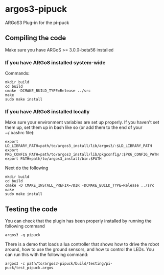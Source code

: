 # argos3-pipuck
ARGoS3 Plug-in for the pi-puck

## Compiling the code

Make sure you have ARGoS >= 3.0.0-beta56 installed

### If you have ARGoS installed system-wide
Commands:
```shell
mkdir build
cd build
cmake -DCMAKE_BUILD_TYPE=Release ../src
make
sudo make install
```

### If you have ARGoS installed locally

Make sure your environment variables are set up properly.
If you haven't set them up, set them up in bash like so (or add them to the end of your ~/.bashrc file):

```shell
export LD_LIBRARY_PATH=path/to/argos3_install/lib/argos3/:$LD_LIBRARY_PATH
export PKG_CONFIG_PATH=path/to/argos3_install/lib/pkgconfig/:$PKG_CONFIG_PATH
export PATH=path/to/argos3_install/bin:$PATH
```

Next do the following

```shell
mkdir build
cd build
cmake -D CMAKE_INSTALL_PREFIX=/DIR -DCMAKE_BUILD_TYPE=Release ../src
make
sudo make install
```

## Testing the code

You can check that the plugin has been properly installed by running the following command

```shell
argos3 -q pipuck
```
There is a demo that loads a lua controller that shows how to drive the robot around, how to use the ground sensors, and how to control the LEDs. You can run this with the following command:

```shell
argos3 -c path/to/argos3-pipuck/build/testing/pi-puck/test_pipuck.argos
```





